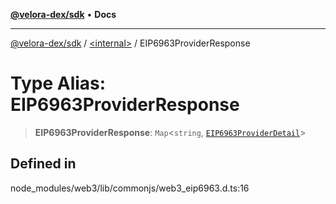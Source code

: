 [**@velora-dex/sdk**](../../README.md) • **Docs**

***

[@velora-dex/sdk](../../globals.md) / [\<internal\>](../README.md) / EIP6963ProviderResponse

# Type Alias: EIP6963ProviderResponse

> **EIP6963ProviderResponse**: `Map`\<`string`, [`EIP6963ProviderDetail`](../interfaces/EIP6963ProviderDetail.md)\>

## Defined in

node\_modules/web3/lib/commonjs/web3\_eip6963.d.ts:16
